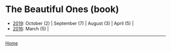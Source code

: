# The Beautiful Ones (book)

  * [2019](./the-beautiful-ones-book-2019.md): 
      October (2) | 
      September (7) | 
      August (3) | 
      April (5) | 
  * [2016](./the-beautiful-ones-book-2016.md): 
      March (5) | 

----

[Home](../)

